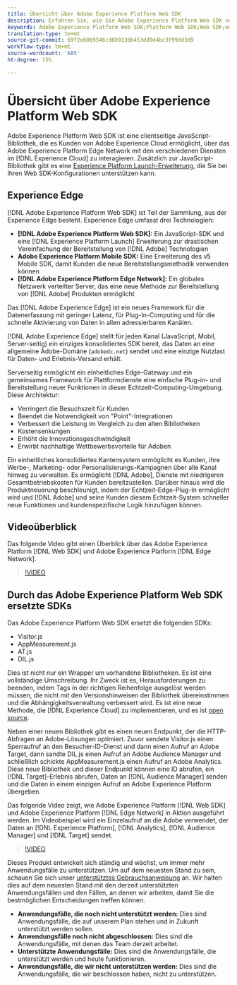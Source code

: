 ```yaml
---
title: Übersicht über Adobe Experience Platform Web SDK
description: Erfahren Sie, wie Sie Adobe Experience Platform Web SDK verwenden, um Plattformfunktionen in Ihre Website zu integrieren.
keywords: Adobe Experience Platform Web SDK;Platform Web SDK;Web SDK;edge;Besucher.js;AppMeasurement.js;AT.js;DIL.js;web sdk;SDK;Web SDK;Web SDK;Launch;Launch
translation-type: tm+mt
source-git-commit: 69f2e6069546cd8b913db453dd9e4bc3f99dd3d9
workflow-type: tm+mt
source-wordcount: '685'
ht-degree: 15%

---
```



# Übersicht über Adobe Experience Platform Web SDK

Adobe Experience Platform Web SDK ist eine clientseitige JavaScript-Bibliothek, die es Kunden von Adobe Experience Cloud ermöglicht, über das Adobe Experience Platform Edge Network mit den verschiedenen Diensten im [!DNL Experience Cloud] zu interagieren. Zusätzlich zur JavaScript-Bibliothek gibt es eine [Experience Platform Launch-Erweiterung](https://experienceleague.adobe.com/docs/launch/using/extensions-ref/adobe-extension/aep-extension/overview.html), die Sie bei Ihren Web SDK-Konfigurationen unterstützen kann.

## Experience Edge

[!DNL Adobe Experience Platform Web SDK] ist Teil der Sammlung, aus der Experience Edge besteht. Experience Edge umfasst drei Technologien:

* **[!DNL Adobe Experience Platform Web SDK]:** Ein JavaScript-SDK und eine  [!DNL Experience Platform Launch] Erweiterung zur drastischen Vereinfachung der Bereitstellung von  [!DNL Adobe] Technologien
* **Adobe Experience Platform Mobile SDK:** Eine Erweiterung des v5 Mobile SDK, damit Kunden die neue Bereitstellungsmethodik verwenden können
* **[!DNL Adobe Experience Platform Edge Network]:** Ein globales Netzwerk verteilter Server, das eine neue Methode zur Bereitstellung von  [!DNL Adobe] Produkten ermöglicht

Das [!DNL Adobe Experience Edge] ist ein neues Framework für die Datenerfassung mit geringer Latenz, für Plug-In-Computing und für die schnelle Aktivierung von Daten in allen adressierbaren Kanälen.

[!DNL Adobe Experience Edge] stellt für jeden Kanal (JavaScript, Mobil, Server-seitig) ein einziges konsolidiertes SDK bereit, das Daten an eine allgemeine Adobe-Domäne (`adobedc.net`) sendet und eine einzige Nutzlast für Daten- und Erlebnis-Versand erhält.

Serverseitig ermöglicht ein einheitliches Edge-Gateway und ein gemeinsames Framework für Plattformdienste eine einfache Plug-in- und Bereitstellung neuer Funktionen in dieser Echtzeit-Computing-Umgebung.  Diese Architektur:

* Verringert die Besuchszeit für Kunden
* Beendet die Notwendigkeit von &quot;Point&quot;-Integrationen
* Verbessert die Leistung im Vergleich zu den alten Bibliotheken
* Kostensenkungen
* Erhöht die Innovationsgeschwindigkeit
* Erwirbt nachhaltige Wettbewerbsvorteile für Adoben

Ein einheitliches konsolidiertes Kantensystem ermöglicht es Kunden, ihre Werbe-, Marketing- oder Personalisierungs-Kampagnen über alle Kanal hinweg zu verwalten.  Es ermöglicht [!DNL Adobe], Dienste mit niedrigeren Gesamtbetriebskosten für Kunden bereitzustellen.  Darüber hinaus wird die Produktneuerung beschleunigt, indem der Echtzeit-Edge-Plug-In ermöglicht wird und [!DNL Adobe] und seine Kunden diesem Echtzeit-System schneller neue Funktionen und kundenspezifische Logik hinzufügen können.

## Videoüberblick

Das folgende Video gibt einen Überblick über das Adobe Experience Platform [!DNL Web SDK] und Adobe Experience Platform [!DNL Edge Network].

>[!VIDEO](https://video.tv.adobe.com/v/34141?quality=12&learn=on)

## Durch das Adobe Experience Platform Web SDK ersetzte SDKs

Das Adobe Experience Platform Web SDK ersetzt die folgenden SDKs:

* Visitor.js
* AppMeasurement.js
* AT.js
* DIL.js

Dies ist nicht nur ein Wrapper um vorhandene Bibliotheken. Es ist eine vollständige Umschreibung. Ihr Zweck ist es, Herausforderungen zu beenden, indem Tags in der richtigen Reihenfolge ausgelöst werden müssen, die nicht mit den Versionshinweisen der Bibliothek übereinstimmen und die Abhängigkeitsverwaltung verbessert wird. Es ist eine neue Methode, die [!DNL Experience Cloud] zu implementieren, und es ist [open source](https://github.com/adobe/alloy).

Neben einer neuen Bibliothek gibt es einen neuen Endpunkt, der die HTTP-Abfragen an Adobe-Lösungen optimiert. Zuvor sendete Visitor.js einen Sperraufruf an den Besucher-ID-Dienst und dann einen Aufruf an Adobe Target, dann sandte DIL.js einen Aufruf an Adobe Audience Manager und schließlich schickte AppMeasurement.js einen Aufruf an Adobe Analytics. Diese neue Bibliothek und dieser Endpunkt können eine ID abrufen, ein [!DNL Target]-Erlebnis abrufen, Daten an [!DNL Audience Manager] senden und die Daten in einem einzigen Aufruf an Adobe Experience Platform übergeben.

Das folgende Video zeigt, wie Adobe Experience Platform [!DNL Web SDK] und Adobe Experience Platform [!DNL Edge Network] in Aktion ausgeführt werden. Im Videobeispiel wird ein Einzelaufruf an die Adobe verwendet, der Daten an [!DNL Experience Platform], [!DNL Analytics], [!DNL Audience Manager] und [!DNL Target] sendet.

>[!VIDEO](https://video.tv.adobe.com/v/34148?quality=12&learn=on)

Dieses Produkt entwickelt sich ständig und wächst, um immer mehr Anwendungsfälle zu unterstützen. Um auf dem neuesten Stand zu sein, schauen Sie sich unser [unterstütztes Gebrauchsanweisung](https://github.com/adobe/alloy/projects/5) an. Wir halten dies auf dem neuesten Stand mit den derzeit unterstützten Anwendungsfällen und den Fällen, an denen wir arbeiten, damit Sie die bestmöglichen Entscheidungen treffen können.

* **Anwendungsfälle, die noch nicht unterstützt werden:** Dies sind Anwendungsfälle, die auf unserem Plan stehen und in Zukunft unterstützt werden sollen.
* **Anwendungsfälle noch nicht abgeschlossen:** Dies sind die Anwendungsfälle, mit denen das Team derzeit arbeitet.
* **Unterstützte Anwendungsfälle:** Dies sind die Anwendungsfälle, die unterstützt werden und heute funktionieren.
* **Anwendungsfälle, die wir nicht unterstützen werden:** Dies sind die Anwendungsfälle, die wir beschlossen haben, nicht zu unterstützen.
